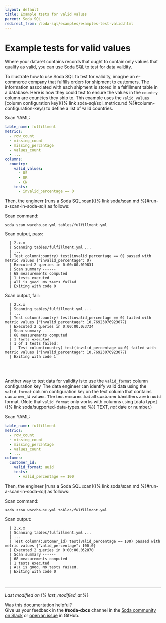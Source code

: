 ```yaml
---
layout: default
title: Example tests for valid values
parent: Soda SQL
redirect_from: /soda-sql/examples/examples-test-valid.html
---
```


# Example tests for valid values

Where your dataset contains records that ought to contain only values that qualify as valid, you can use Soda SQL to test for data validity. 

To illustrate how to use Soda SQL to test for validity, imagine an e-commerce company that fulfills orders for shipment to customers. The information associated with each shipment is stored in a fulfillment table in a database. Here is how they could test to ensure the values in the `country` column are countries they ship to. This example uses the `valid_values` [column configuration key]({% link soda-sql/sql_metrics.md %}#column-configuration-keys) to define a list of valid countries.

Scan YAML:

```yaml
table_name: fulfillment
metrics:
  - row_count
  - missing_count
  - missing_percentage
  - values_count
  - ...
columns:
  country:
    valid_values:
      - US
      - UK
      - CN
    tests:
      - invalid_percentage == 0
```

Then, the engineer [runs a Soda SQL scan]({% link soda/scan.md %}#run-a-scan-in-soda-sql) as follows:

Scan command:

```soda scan warehouse.yml tables/fulfillment.yml```

Scan output, pass:

```
  | 2.x.x
  | Scanning tables/fulfillment.yml ...
  | ...
  | Test column(country) test(invalid_percentage == 0) passed with metric values {"invalid_percentage": 0}
  | Executed 2 queries in 0:00:00.029831
  | Scan summary ------
  | 68 measurements computed
  | 1 tests executed
  | All is good. No tests failed.
  | Exiting with code 0
```

Scan output, fail:

```shell
  | 2.x.x
  | Scanning tables/fulfillment.yml ...
  | ...
  | Test column(country) test(invalid_percentage == 0) failed with metric values {"invalid_percentage": 10.76923076923077}
  | Executed 2 queries in 0:00:00.053734
  | Scan summary ------
  | 68 measurements computed
  | 1 tests executed
  | 1 of 1 tests failed:
  |   Test column(country) test(invalid_percentage == 0) failed with metric values {"invalid_percentage": 10.76923076923077}
  | Exiting with code 1
```

<br />
<br />

Another way to test data for validity is to use the `valid_format` column configuration key. The data engineer can identify valid data using the `valid_format` column configuration key on the text column that contains customer_id values. The test ensures that all customer identifiers are in `uuid` format. (Note that `valid_format` only works with columns using [data type]({% link soda/supported-data-types.md %}) TEXT, *not* date or number.)

Scan YAML:

```yaml
table_name: fulfillment
metrics:
  - row_count
  - missing_count
  - missing_percentage
  - values_count
  - ...
columns:
  customer_id:
    valid_format: uuid
    tests:
      - valid_percentage == 100
```

Then, the engineer [runs a Soda SQL scan]({% link soda/scan.md %}#run-a-scan-in-soda-sql) as follows:

Scan command:

```soda scan warehouse.yml tables/fulfillment.yml```

Scan output:

```
  | 2.x.x
  | Scanning tables/fulfillment.yml ...
  | ...
  | Test column(customer_id) test(valid_percentage == 100) passed with metric values {"valid_percentage": 100.0}
  | Executed 2 queries in 0:00:00.032870
  | Scan summary ------
  | 68 measurements computed
  | 1 tests executed
  | All is good. No tests failed.
  | Exiting with code 0
```

<br />

---
*Last modified on {% last_modified_at %}*

Was this documentation helpful? <br /> Give us your feedback in the **#soda-docs** channel in the <a href="http://community.soda.io/slack" target="_blank"> Soda community on Slack</a> or <a href="https://github.com/sodadata/docs/issues/new" target="_blank">open an issue</a> in GitHub.